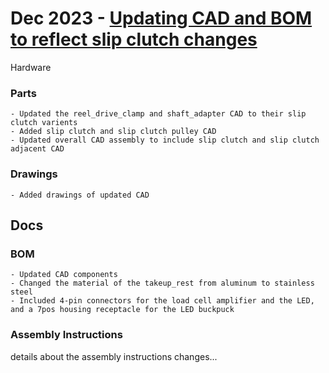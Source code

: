 # Dec 2023 - [Updating CAD and BOM to reflect slip clutch changes](https://github.com/htem/GridTapeStage/pull/3)
Hardware
### Parts
	- Updated the reel_drive_clamp and shaft_adapter CAD to their slip clutch varients
	- Added slip clutch and slip clutch pulley CAD 
	- Updated overall CAD assembly to include slip clutch and slip clutch adjacent CAD
### Drawings
	- Added drawings of updated CAD

## Docs
### BOM
	- Updated CAD components
	- Changed the material of the takeup_rest from aluminum to stainless steel
	- Included 4-pin connectors for the load cell amplifier and the LED, and a 7pos housing receptacle for the LED buckpuck
### Assembly Instructions

details about the assembly instructions changes...